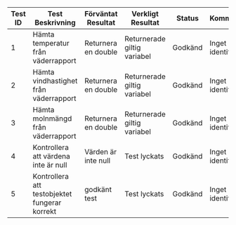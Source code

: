 | Test ID | Test Beskrivning | Förväntat Resultat | Verkligt Resultat | Status | Kommentarer |
| --- | --- | --- | --- | --- | --- |
| 1 | Hämta temperatur från väderrapport | Returnera en double | Returnerade giltig variabel | Godkänd | Inget problem identifierat |
| 2 | Hämta vindhastighet från väderrapport | Returnera en double | Returnerade giltig variabel | Godkänd | Inget problem identifierat |
| 3 | Hämta molnmängd från väderrapport | Returnera en double | Returnerade giltig variabel | Godkänd | Inget problem identifierat |
| 4 | Kontrollera att värdena inte är null | Värden är inte null | Test lyckats | Godkänd | Inget problem identifierat |
| 5 | Kontrollera att testobjektet fungerar korrekt | godkänt test | Test lyckats | Godkänd | Inget problem identifierat |
